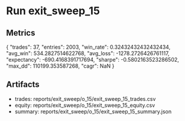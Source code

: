 # Run exit_sweep_15

## Metrics
{
  "trades": 37,
  "entries": 2003,
  "win_rate": 0.32432432432432434,
  "avg_win": 534.2827514622768,
  "avg_loss": -1278.2726426761117,
  "expectancy": -690.4168391717694,
  "sharpe": -0.5802163523286502,
  "max_dd": 110199.353587268,
  "cagr": NaN
}

## Artifacts
- trades: reports/exit_sweep/o_15/exit_sweep_15_trades.csv
- equity: reports/exit_sweep/o_15/exit_sweep_15_equity.csv
- summary: reports/exit_sweep/o_15/exit_sweep_15_summary.json